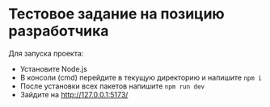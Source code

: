 # Тестовое задание на позицию разработчика

Для запуска проекта:

- Установите Node.js
- В консоли (cmd) перейдите в текущую директорию и напишите ```npm i```
- После установки всех пакетов напишите ```npm run dev```
- Зайдите на http://127.0.0.1:5173/